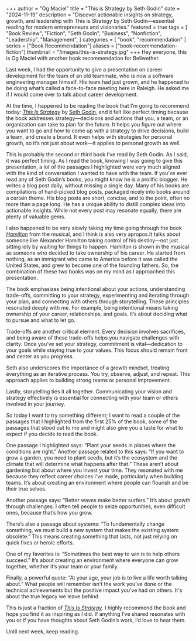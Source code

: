 +++
author = "Og Maciel"
title = "This is Strategy by Seth Godin"
date = "2024-11-19"
description = "Discover actionable insights on strategy, growth, and leadership with This is Strategy by Seth Godin—essential reading for modern entrepreneurs and visionaries."
featured = true
tags = [
    "Book Review",
    "Fiction",
    "Seth Godin",
    "Business",
    "Nonfiction",
    "Leadership",
    "Management",
]
categories = [
    "book",
    "recommendation"
]
series = ["Book Recommendation"]
aliases = ["book-recommendation-fiction"]
thumbnail = "/images/this-is-strategy.jpg"
+++
Hey everyone, this is Og Maciel with another book recommendation for Bellwether.

Last week, I had the opportunity to give a presentation on career development for the team of an old teammate, who is now a software engineering manager himself. His team had just grown, and he happened to be doing what’s called a face-to-face meeting here in Raleigh. He asked me if I would come over to talk about career development.

At the time, I happened to be reading the book that I’m going to recommend today: [*This Is Strategy*](https://www.goodreads.com/book/show/216511316-this-is-strategy) by [Seth Godin](https://www.goodreads.com/author/show/1791.Seth_Godin), and it felt like perfect timing because the book addresses strategy—decisions and actions that you, a team, or an organization can take to plan for the future. It helps you figure out where you want to go and how to come up with a strategy to drive decisions, build a team, and create a brand. It even helps with strategies for personal growth, so it’s not just about work—it applies to personal growth as well.

This is probably the second or third book I’ve read by Seth Godin. As I said, it was perfect timing. As I read the book, knowing I was going to give this presentation, a lot of the passages I highlighted were very much aligned with the kind of conversation I wanted to have with the team. If you’ve ever read any of Seth Godin’s books, you might know he is a prolific blogger. He writes a blog post daily, without missing a single day. Many of his books are compilations of hand-picked blog posts, packaged nicely into books around a certain theme. His blog posts are short, concise, and to the point, often no more than a page long. He has a unique ability to distill complex ideas into actionable insights. While not every post may resonate equally, there are plenty of valuable gems.

I also happened to be very slowly taking my time going through the book [*Hamilton*](https://bellwetherweekly.substack.com/p/book-recommendation-for-november-05-2024) from the musical, and I think is also very apropos.It talks about someone like Alexander Hamilton taking control of his destiny—not just sitting idly by waiting for things to happen. Hamilton is shown in the musical as someone who decided to take ownership of his career. He started from nothing, as an immigrant who came to America before it was called the United States, and grew to become one of the founding fathers. So, the combination of these two books was on my mind as I approached this presentation.

The book emphasizes being intentional about your actions, understanding trade-offs, committing to your strategy, experimenting and iterating through your plan, and connecting with others through storytelling. These principles resonated deeply with me. For example, being intentional means taking ownership of your career, relationships, and goals. It’s about deciding what to pursue and what to let go.

Trade-offs are another critical element. Every decision involves sacrifices, and being aware of these trade-offs helps you navigate challenges with clarity. Once you’ve set your strategy, commitment is vital—dedication to your goals while staying true to your values. This focus should remain front and center as you progress.

Seth also underscores the importance of a growth mindset, treating everything as an iterative process. You try, observe, adjust, and repeat. This approach applies to building strong teams or personal improvement.

Lastly, storytelling ties it all together. Communicating your vision and strategy effectively is essential for connecting with your team or others involved in your journey.

So today I want to try something different; I want to read a couple of the passages that I highlighted from the first 25% of the book, some of the passages that stood out to me and might also give you a taste for what to expect if you decide to read the book.

One passage I highlighted says: “Plant your seeds in places where the conditions are right.” Another passage related to this says: “If you want to grow a garden, you need to plant seeds, but it’s the ecosystem and the climate that will determine what happens after that.” These aren’t about gardening but about where you invest your time. They resonated with me because they reflect career choices I’ve made, particularly when building teams. It’s about creating an environment where people can flourish and be their true selves.

Another passage says: “Better waves make better surfers.” It’s about growth through challenges. I often tell people to seize opportunities, even difficult ones, because that’s how you grow.

There’s also a passage about systems: “To fundamentally change something, we must build a new system that makes the existing system obsolete.” This means creating something that lasts, not just relying on quick fixes or heroic efforts.

One of my favorites is: “Sometimes the best way to win is to help others succeed.” It’s about creating an environment where everyone can grow together, whether it’s your team or your family.

Finally, a powerful quote: “At your age, your job is to live a life worth talking about.” What people will remember isn’t the work you’ve done or the technical achievements but the positive impact you’ve had on others. It's about the true legacy we leave behind.

This is just a fraction of [*This Is Strategy*](https://www.goodreads.com/book/show/216511316-this-is-strategy). I highly recommend the book and hope you find it as inspiring as I did. If anything I’ve shared resonates with you or if you have thoughts about Seth Godin’s work, I’d love to hear them.

Until next week, keep reading.
